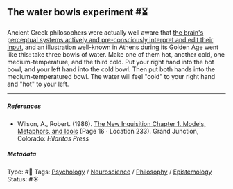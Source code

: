 ## The water bowls experiment  #⏳

Ancient Greek philosophers were actually well aware that [the brain's perceptual systems actively and pre-consciously interpret and edit their input](The%20brain's%20perceptual%20systems%20actively%20and%20pre-consciously%20interpret%20and%20edit%20their%20input.md), and an illustration well-known in Athens during its Golden Age went like this: take three bowls of water. Make one of them hot, another cold, one medium-temperature, and the third cold. Put your right hand into the hot bowl, and your left hand into the cold bowl. Then put both hands into the medium-temperatured bowl. The water will feel "cold" to your right hand and "hot" to your left. 

---

##### References

* Wilson, A., Robert. (1986). [The New Inquisition Chapter 1. Models, Metaphors, and Idols](The%20New%20Inquisition%20Chapter%201.%20Models,%20Metaphors,%20and%20Idols.md) (Page 16 · Location 233). Grand Junction, Colorado: *Hilaritas Press*

##### Metadata

Type: #🔴 
Tags: [Psychology](Psychology.md) / [Neuroscience](Neuroscience.md) / [Philosophy](Philosophy.md) / [Epistemology](Epistemology.md) 
Status: #☀️ 

